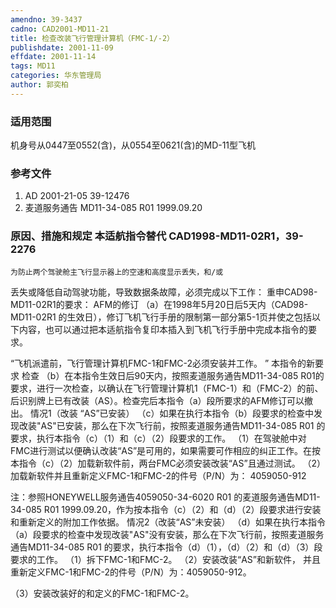 ```yaml
---
amendno: 39-3437
cadno: CAD2001-MD11-21
title: 检查改装飞行管理计算机（FMC-1/-2）
publishdate: 2001-11-09
effdate: 2001-11-14
tags: MD11
categories: 华东管理局
author: 郭奕柏
---
```


### 适用范围 
机身号从0447至0552(含)，从0554至0621(含)的MD-11型飞机

### 参考文件
1. AD 2001-21-05 39-12476 
2. 麦道服务通告 MD11-34-085 R01 1999.09.20 


### 原因、措施和规定 本适航指令替代 CAD1998-MD11-02R1，39-2276 
    为防止两个驾驶舱主飞行显示器上的空速和高度显示丢失，和/或
丢失或降低自动驾驶功能，导致数据条故障，必须完成以下工作：     重申CAD98-MD11-02R1的要求： AFM的修订 
   （a）在1998年5月20日后5天内（CAD98-MD11-02R1 的生效日），修订飞机飞行手册的限制第一部分第5-1页并使之包括以下内容，也可以通过把本适航指令复印本插入到飞机飞行手册中完成本指令的要求。 
       
“飞机派遣前，飞行管理计算机FMC-1和FMC-2必须安装并工作。 ”    本指令的新要求 检查
 （b）在本指令生效日后90天内，按照麦道服务通告MD11-34-085 R01的要求，进行一次检查，以确认在飞行管理计算机1（FMC-1）和（FMC-2）的前、后识别牌上已有改装（AS）。检查完后本指令（a）段所要求的AFM修订可以撤出。 
    情况1（改装 “AS”已安装） 
   （c）如果在执行本指令（b）段要求的检查中发现改装"AS"已安装，那么在下次飞行前，按照麦道服务通告MD11-34-085 R01 的要求，执行本指令（c）（1）和（c）（2）段要求的工作。 
（1）在驾驶舱中对FMC进行测试以便确认改装“AS”是可用的，如果需要可作相应的纠正工作。在按本指令（c）（2）加载新软件前，两台FMC必须安装改装“AS”且通过测试。 
    （2）加载新软件并且重新定义FMC-1和FMC-2的件号（P/N）为： 4059050-912 

注：参照HONEYWELL服务通告4059050-34-6020 R01 的麦道服务通告MD11-34-085 R01 1999.09.20，作为按本指令（c）（2）和（d）（2）段要求进行安装和重新定义的附加工作依据。 
情况2（改装“AS”未安装） 
（d）如果在执行本指令（a）段要求的检查中发现改装"AS"没有安装，那么在下次飞行前，按照麦道服务通告MD11-34-085 R01 的要求，执行本指令（d）（1），（d）（2）和（d）（3）段要求的工作。
 （1）拆下FMC-1和FMC-2。 
（2）安装改装“AS”和新软件， 并且重新定义FMC-1和FMC-2的件号（P/N）为：4059050-912。 

（3）安装改装好的和定义的FMC-1和FMC-2。
